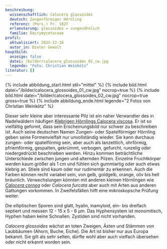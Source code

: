 ```yaml
---
beschreibung:
  wissenschaftlich: Calocera glossoides
  deutsch: Zungenförmiger Hörnling
  referenz: (Pers.) Fr. 1827
  erlaeuterung: glossoides = zungenähnlich
  familie: Dacrymycetaceae
profil:
  aktualisiert: 2023-12-16
  autor_in: Dieter Gewalt
hauptbild:
  anzeige: false
  datei: /bilder/calocera_glossoides_01_cw.jpg
  legende: "Foto: Christian Weinkötz"
literatur: []
---
```

{% include abbildung_start.html stil="mittel" %}
{% include bild.html datei="/bilder/calocera_glossoides_01_cw.jpg" nocrop=true %}
{% include bild.html datei="/bilder/calocera_glossoides_02_cw.jpg" nocrop=true gross=true %}
{% include abbildung_ende.html legende="2 Fotos von Christian Weinkötz" %}

Dieser sehr kleine aber interessante Pilz ist ein naher Verwandter des in Nadelwäldern häufigen [Klebrigen Hörnlings Calocera viscosa](/pilze/calocera-viscosa-klebriger-hörnling). Er ist so vielfältig geformt, dass sein Erscheinungsbild nur schwer zu beschreiben ist. Auch seine deutschen Namen Zungen- oder Spatelförmiger Hörnling geben seine Formenvielfalt nur unvollständig wieder. Sie kann durchaus zungen- oder spatelförmig sein, aber auch als lanzettlich, ohrförmig, pfriemförmig, gespalten, gekrümmt, verbogen, gefurcht, runzelig oder niedergedrückt beschrieben werden. Hinzu kommen beträchtliche Unterschiede zwischen jungen und alternden Pilzen. Einzelne Fruchtkörper werden kaum größer als 1 cm und fühlen sich gummiartig oder auch etwas klebrig an. Stiele sind kaum oder nur rudimentär zu erkennen. Auch die Farben können recht variabel sein, von gelb, goldgelb, orange, oliv bis hell bräunlich. Verwechslungen könnten mit anderen kleinen Hörnlingen wie *[Calocera cornea](/pilze/calocera-cornea-pfriemförmiger-hörnling)* oder *Calocera furcata* aber auch mit Arten aus anderen Gattungen vorkommen. In Zweifelsfällen hilft eine mikroskopsche Prüfung weiter.

Die elliptischen Sporen sind glatt, hyalin, inamyloid, ein- bis dreifach septiert und messen 12 - 15 x 5 - 6 µm. Das Hyphensystem ist monomitisch, Hyphen haben keine Schnallen. Zystiden sind nicht vorhanden.

*Calocera glossoides* wächst an toten Zweigen, Ästen und Stämmen von Laubbäumen (Ahorn, Buche, Eiche). Die Art ist bisher nur aus Europa bekannt. Sie gilt als sehr selten, dürfte wohl aber auch vielfach übersehen oder nicht erkannt worden sein.